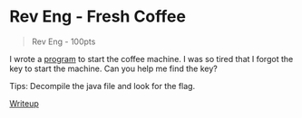 # Rev Eng - Fresh Coffee

> Rev Eng - 100pts

I wrote a [program](Keygen.class) to start the coffee machine. I was so tired that I forgot the key to start the machine. Can you help me find the key?

Tips:
Decompile the java file and look for the flag.

[Writeup](./writeup/writeup.md)
